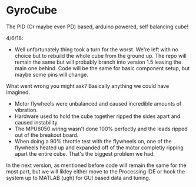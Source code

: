 # GyroCube

The PID (Or maybe even PD) based, arduino powered, self balancing cube!

4/6/18:
- Well unfortunately thing took a turn for the worst.  We're left with no choice but to rebuild the whole cube from the ground up.  The repo will remain the same but will probably branch into version 1.5 leaving the main one behind. Code will be the same for basic component setup, but maybe some pins will change.  


What went wrong you might ask? Basically anything we could have imagined.
- Motor flywheels were unbalanced and caused incredible amounts of vibration.
- Hardware used to hold the cube together ripped the sides apart and caused instability.
- The MPU6050 wiring wasn't done 100% perfectly and the leads ripped out of the breakout board.
- When doing a 90% throttle test with the flywheels on, one of the flywheels heated up and expanded off of the motor completly ripping apart the entire cube.  That's the biggest problem we had.  


In the next version, as mentioned before code will remain the same for the most part, but we will likley either move to the Processing IDE or hook the system up to MATLAB (ugh) for GUI based data and tuning.  

